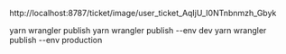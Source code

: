 http://localhost:8787/ticket/image/user_ticket_AqIjU_I0NTnbnmzh_Gbyk

yarn wrangler publish
yarn wrangler publish --env dev
yarn wrangler publish --env production
